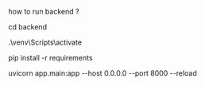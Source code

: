 how to run backend ?

cd backend

.\venv\Scripts\activate

pip install -r requirements

uvicorn app.main:app --host 0.0.0.0 --port 8000 --reload
